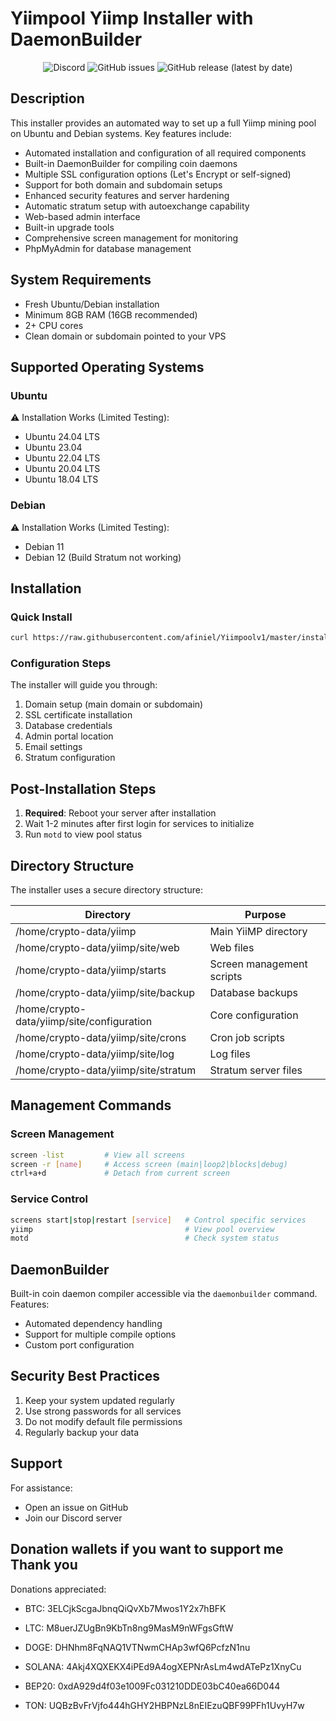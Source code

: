 # Yiimpool Yiimp Installer with DaemonBuilder

<p align="center">
  <img alt="Discord" src="https://img.shields.io/discord/904564600354254898?label=Discord">
  <img alt="GitHub issues" src="https://img.shields.io/github/issues/afiniel/yiimp_install_script">
  <img alt="GitHub release (latest by date)" src="https://img.shields.io/github/v/release/afiniel/yiimp_install_script">
</p>

## Description

This installer provides an automated way to set up a full Yiimp mining pool on Ubuntu and Debian systems. Key features include:

- Automated installation and configuration of all required components
- Built-in DaemonBuilder for compiling coin daemons
- Multiple SSL configuration options (Let's Encrypt or self-signed)
- Support for both domain and subdomain setups
- Enhanced security features and server hardening
- Automatic stratum setup with autoexchange capability
- Web-based admin interface
- Built-in upgrade tools
- Comprehensive screen management for monitoring
- PhpMyAdmin for database management

## System Requirements

- Fresh Ubuntu/Debian installation
- Minimum 8GB RAM (16GB recommended)
- 2+ CPU cores
- Clean domain or subdomain pointed to your VPS

## Supported Operating Systems

### Ubuntu
⚠️ Installation Works (Limited Testing):
- Ubuntu 24.04 LTS
- Ubuntu 23.04
- Ubuntu 22.04 LTS
- Ubuntu 20.04 LTS
- Ubuntu 18.04 LTS

### Debian
⚠️ Installation Works (Limited Testing):
- Debian 11
- Debian 12 (Build Stratum not working)

## Installation

### Quick Install
```bash
curl https://raw.githubusercontent.com/afiniel/Yiimpoolv1/master/install.sh | bash
```

### Configuration Steps
The installer will guide you through:
1. Domain setup (main domain or subdomain)
2. SSL certificate installation
3. Database credentials
4. Admin portal location
5. Email settings
6. Stratum configuration

## Post-Installation Steps
1. **Required**: Reboot your server after installation
2. Wait 1-2 minutes after first login for services to initialize
3. Run `motd` to view pool status

## Directory Structure

The installer uses a secure directory structure:

| Directory | Purpose |
|-----------|---------|
| /home/crypto-data/yiimp | Main YiiMP directory |
| /home/crypto-data/yiimp/site/web | Web files |
| /home/crypto-data/yiimp/starts | Screen management scripts |
| /home/crypto-data/yiimp/site/backup | Database backups |
| /home/crypto-data/yiimp/site/configuration | Core configuration |
| /home/crypto-data/yiimp/site/crons | Cron job scripts |
| /home/crypto-data/yiimp/site/log | Log files |
| /home/crypto-data/yiimp/site/stratum | Stratum server files |

## Management Commands

### Screen Management
```bash
screen -list         # View all screens
screen -r [name]     # Access screen (main|loop2|blocks|debug)
ctrl+a+d             # Detach from current screen
```

### Service Control
```bash
screens start|stop|restart [service]   # Control specific services
yiimp                                  # View pool overview
motd                                   # Check system status
```

## DaemonBuilder

Built-in coin daemon compiler accessible via the `daemonbuilder` command. Features:
- Automated dependency handling
- Support for multiple compile options
- Custom port configuration

## Security Best Practices
1. Keep your system updated regularly
2. Use strong passwords for all services
3. Do not modify default file permissions
4. Regularly backup your data

## Support

For assistance:
- Open an issue on GitHub
- Join our Discord server

## Donation wallets if you want to support me Thank you

Donations appreciated:

- BTC: 3ELCjkScgaJbnqQiQvXb7Mwos1Y2x7hBFK

- LTC: M8uerJZUgBn9KbTn8ng9MasM9nWFgsGftW

- DOGE: DHNhm8FqNAQ1VTNwmCHAp3wfQ6PcfzN1nu

- SOLANA: 4Akj4XQXEKX4iPEd9A4ogXEPNrAsLm4wdATePz1XnyCu

- BEP20: 0xdA929d4f03e1009Fc031210DDE03bC40ea66D044

- TON: UQBzBvFrVjfo444hGHY2HBPNzL8nEIEzuQBF99PFh1UvyH7w

